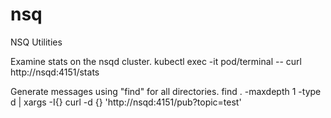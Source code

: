 # nsq
NSQ Utilities

Examine stats on the nsqd cluster.
kubectl exec -it pod/terminal -- curl http://nsqd:4151/stats

Generate messages using "find" for all directories.
find . -maxdepth 1 -type d | xargs -I{}  curl -d {} 'http://nsqd:4151/pub?topic=test'
